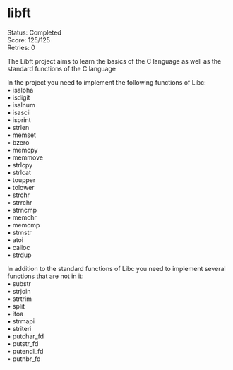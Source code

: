 # libft
Status: Completed </br>
Score: 125/125 </br>
Retries: 0

The Libft project aims to learn the basics of the C language as well as the standard functions of the C language </br>

In the project you need to implement the following functions of Libc: </br>
• isalpha</br>
• isdigit</br>
• isalnum</br>
• isascii</br>
• isprint</br>
• strlen</br>
• memset</br>
• bzero</br>
• memcpy</br>
• memmove</br>
• strlcpy</br>
• strlcat</br>
• toupper</br>
• tolower</br>
• strchr</br>
• strrchr</br>
• strncmp</br>
• memchr</br>
• memcmp</br>
• strnstr</br>
• atoi</br>
• calloc</br>
• strdup</br>

In addition to the standard functions of Libc you need to implement several functions that are not in it:</br>
• substr</br>
• strjoin</br>
• strtrim</br>
• split</br>
• itoa</br>
• strmapi</br>
• striteri</br>
• putchar_fd</br>
• putstr_fd</br>
• putendl_fd</br>
• putnbr_fd</br>
